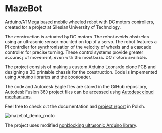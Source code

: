 # MazeBot
Arduino/ATMega based mobile wheeled robot with DC motors controllers, created for a project at Silesian University of Technology.

The construction is actuated by DC motors. The robot avoids obstacles using an ultrasonic sensor mounted on top of a servo. The robot features a PI controller for synchronisation of the velocity of wheels and a cascade controller for precise turning. These control systems provide greater accuracy of movement, even with the most basic DC motors available.

The project consists of making a custom Arduino Leonardo clone PCB and designing a 3D printable chassis for the construction. Code is implemented using Arduino libraries and the bootloader.

The code and Autodesk Eagle files are stored in the GitHub repository, Autodesk Fusion 360 project files can be accessed using [Autodesk cloud mechanisms](https://a360.co/2U4947x).

Feel free to check out the documentation and [project report](https://raw.githubusercontent.com/MaciejZj/MazeBot/16cebf032a5ea0aaa41a32081933f3ef379c02ca/Documentation/POLSL_Project_Report_PL.pdf) in Polish.

![mazebot_demo_photo](https://i.imgur.com/xnGFgQZ.jpg)

The project uses modified [nonblocking ultrasonic Arduino library](https://github.com/jazzycamel/arduino).
